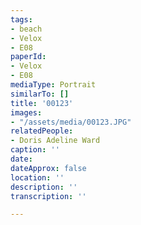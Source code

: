 ```yaml
---
tags:
- beach
- Velox
- E08
paperId:
- Velox
- E08
mediaType: Portrait
similarTo: []
title: '00123'
images:
- "/assets/media/00123.JPG"
relatedPeople:
- Doris Adeline Ward
caption: ''
date: 
dateApprox: false
location: ''
description: ''
transcription: ''

---
```

